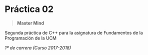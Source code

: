 # Práctica 02
> **Master Mind**

Segunda práctica de C++ para la asignatura de Fundamentos de la Programación de la UCM

*1º de carrera (Curso 2017-2018)*
